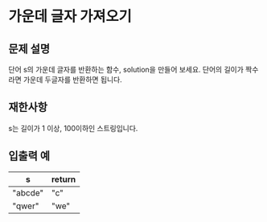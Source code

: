 # 가운데 글자 가져오기


## 문제 설명

단어 s의 가운데 글자를 반환하는 함수, solution을 만들어 보세요. 단어의 길이가 짝수라면 가운데 두글자를 반환하면 됩니다.


## 재한사항

s는 길이가 1 이상, 100이하인 스트링입니다.


## 입출력 예

|s|return|
|-------|----|
|"abcde"|"c"|
|"qwer"|"we"|
